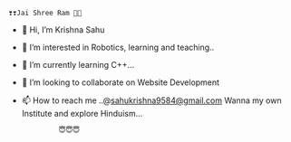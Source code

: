     ❣️❣️Jai Shree Ram 🚩🚩

- 👋 Hi, I’m Krishna Sahu
- 👀 I’m interested in Robotics, learning and teaching..
- 🌱 I’m currently learning C++...
- 💞️ I’m looking to collaborate on Website Development
- 📫 How to reach me ..@sahukrishna9584@gmail.com
Wanna my own Institute and explore Hinduism...

               😇😇😇
<!---
krishnasahu1112/krishnasahu1112 is a ✨ special ✨ repository because its `README.md` (this file) appears on your GitHub profile.
You can click the Preview link to take a look at your changes.
--->
